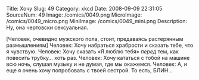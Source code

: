 Title: Хочу 
Slug: 49 
Category: xkcd 
Date: 2008-09-09 22:31:05 
SourceNum: 49 
Image: /comics/0049.png 
MicroImage: /comics/0049_micro.png 
MiniImage: /comics/0049_mini.png 
Description: Ну, она чертовски сексуальная. 

[Человек, очевидно мужского пола, стоит, предаваясь растерянным размышлениям]
Человек: Хочу набраться храбрости и сказать тебе, что я чувствую.
Человек: Хочу сказать «Я люблю тебя» _перед_ тем, как повесить трубку… хоть раз.
Человек: Хочу кататься с тобой на машине всю ночь, слушая музыку и не думая, где мы окажемся.
Человек: А, и еще я очень хочу попробовать с твоей сестрой. То есть, БЛИН…